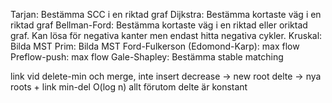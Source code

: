 Tarjan: Bestämma SCC i en riktad graf
Dijkstra: Bestämma kortaste väg i en riktad graf
Bellman-Ford: Bestämma kortaste väg i en riktad eller oriktad graf. Kan lösa för negativa kanter men endast hitta negativa cykler.
Kruskal: Bilda MST
Prim: Bilda MST
Ford-Fulkerson (Edomond-Karp): max flow
Preflow-push: max flow
Gale-Shapley: Bestämma stable matching


link vid delete-min och merge, inte insert
decrease -> new root
delte -> nya roots + link
min-del O(log n)
allt förutom delte är konstant